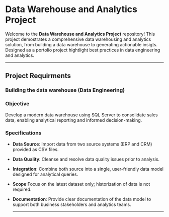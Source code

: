 # Data Warehouse and Analytics Project

Welcome to the **Data Warehouse and Analytics Project** repository! 
This project demostrates a comprehensive data warehousing and analytics solution, from building a data warehouse to generating actionable insigts. Designed as a portolio project hightlight best practices in data engineering and analytics. 


----
## Project Requirments

### Building the data warehouse (Data Engineering)
### Objective
Develop a modern data warehouse using  SQL Server to consolidate sales data, enabling analytical reporting and informed decision-making.

### Specifications
- **Data Source**: Import data from two source systems (ERP and CRM) provided as CSV files.
- **Data Quality**: Cleanse and resolve data quality issues prior to analysis.
- **Integration**: Combine both source into a single, user-friendly data model designed for analytical queries.
- **Scope**:Focus on the latest dataset only; historization of data is not required.
- **Documentation**: Provide clear documentation of the data model to support both business stakeholders and analytics teams.

  ---
  
